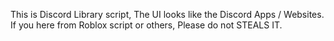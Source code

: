 This is Discord Library script, The UI looks like the Discord Apps / Websites.
If you here from Roblox script or others, Please do not STEALS IT.
